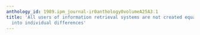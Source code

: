 ```yaml
---
anthology_id: 1989.ipm_journal-ir0anthology0volumeA25A3.1
title: 'All users of information retrieval systems are not created equal: An exploration
  into individual differences'
---
```

